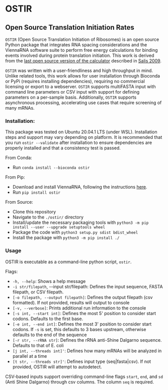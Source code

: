 # OSTIR

## Open Source Translation Initiation Rates

`OSTIR` (Open Source Translation Initiation of Ribosomes) is an open source
Python package that integrates RNA spacing considerations and the
ViennaRNA software suite to perform free energy calculations
for binding events involved during protein translation initiation. This work is
derived from the
[last open source version of the calculator](https://github.com/hsalis/Ribosome-Binding-Site-Calculator-v1.0)
described in [Salis 2009](https://doi.org/10.1038/nbt.1568).

`OSTIR` was written with a user-friendliness and high throughput in mind.
Unlike related tools, this work allows for user installation through Bioconda or PyPi (requires installing dependencies),
requiring no commercial licensing or export to a webserver. `OSTIR` supports multiFASTA
input with command line parameters or CSV input with support for defining
parameters on a per-sample basis. Additionally, `OSTIR` supports asynchronous
processing, accelerating use cases that require screening of many mRNAs.

### Installation:

This package was tested on Ubuntu 20.04.1 LTS (under WSL). Installation steps and support may vary depending on platform. It is recommended
that you run `ostir --validate` after installation to ensure dependencies are properly installed and that a consistency test is passed.

From Conda:
- Run `conda install --bioconda ostir`

From Pip:
- Download and install ViennaRNA, following the instructions [here](https://www.tbi.univie.ac.at/RNA/).
- Run `pip install ostir`

From Source:
- Clone this repository
- Navigate to the `./ostir/` directory
- Install/update the necessary packaging tools with `python3 -m pip install --user --upgrade setuptools wheel`
- Package the code with `python3 setup.py sdist bdist_wheel`
- Install the package with `python3 -m pip install ./`

### Usage

OSTIR is executable as a command-line python script, `ostir`.

Flags:
- `-h, --help`: Shows a help message
- `-i str/filepath`, --input str/filepath: Defines the input sequence, FASTA filepath, or CSV filepath.
- `[-o filepath, --output filepath]`: Defines the output filepath (csv formatted). If not provided, results will output
  to console
- `[-v, --verbose]`: Prints additional run information to the console
- `[-s int, --start int]`: Defines the most 5' position to consider start codons. Defaults to the first base.
- `[-e int, --end int]`: Defines the most 3' position to consider start codons. If `-s` is set, this defaults to 3 bases
  upstream, otherwise defaults to the end of the sequence
- `[-r str, --rRNA str]`: Defines the rRNA anti-Shine Dalgarno sequence. Defaults to that of E. coli
- `[j int, --threads int]'`: Defines how many mRNAs will be analyzed in parallel at a time
- `[t str, --threads str]'`: Defines input type (seq|fasta|csv). If not provided, OSTIR will attempt to autodetect.

CSV-based inputs support overriding command-line flags `start`, `end`, and `sd` (Anti Shine Dalgarno) through csv
columns. The column `seq` is required.

